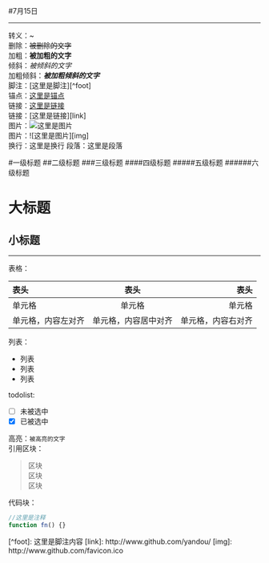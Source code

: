 #7月15日

---

转义：\~  
删除：~~被删除的文字~~  
加粗：**被加粗的文字**  
倾斜：*被倾斜的文字*  
加粗倾斜：***被加粗倾斜的文字***  
脚注：[这里是脚注][^foot]  
锚点：[这里是锚点](#anchor)  
链接：[这里是链接](http://www.github.com/yandou/)  
链接：[这里是链接][link]  
图片：![这里是图片](http://www.github.com/favicon.ico)  
图片：![这里是图片][img]  
换行：这里是换行
段落：这里是段落

#一级标题
##二级标题
###三级标题
####四级标题
#####五级标题
######六级标题

大标题
=
小标题
-

---

表格：

|表头|表头|表头|
|:---|:---:|---:|
|单元格|单元格|单元格|
|单元格，内容左对齐|单元格，内容居中对齐|单元格，内容右对齐|

列表：  
- 列表
- 列表
- 列表

todolist:  
- [ ] 未被选中
- [x] 已被选中

高亮：`被高亮的文字`  
引用区块：
> 区块  
> 区块  
> 区块  

代码块：   
```javascript
//这里是注释
function fn() {}
```

<div id="anchor"></div>
[^foot]: 这里是脚注内容
[link]: http://www.github.com/yandou/
[img]: http://www.github.com/favicon.ico
